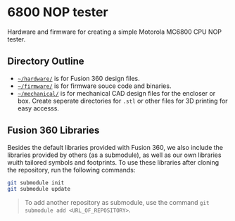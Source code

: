 # 6800 NOP tester

Hardware and firmware for creating a simple Motorola MC6800 CPU NOP tester.

## Directory Outline

- [`~/hardware/`](hardware) is for Fusion 360 design files.
- [`~/firmware/`](firmware) is for firmware souce code and binaries.
- [`~/mechanical/`](mechanical) is for mechanical CAD design files for the encloser or box. Create seperate directories for `.stl` or other files for 3D printing for easy accesss.

## Fusion 360 Libraries

Besides the default libraries provided with Fusion 360, we also include the libraries provided by others (as a submodule), as well as our own libraries wuith tailored symbols and footprints.
To use these libraries after cloning the repository, run the following commands:

```bash
git submodule init
git submodule update
```

> To add another repository as submodule, use the command `git submodule add <URL_OF_REPOSITORY>`.
